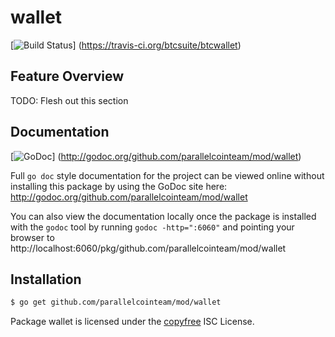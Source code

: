 wallet
======

[![Build Status](https://travis-ci.org/btcsuite/btcwallet.png?branch=master)]
(https://travis-ci.org/btcsuite/btcwallet)

## Feature Overview

TODO: Flesh out this section

## Documentation

[![GoDoc](https://godoc.org/github.com/parallelcointeam/mod/wallet?status.png)]
(http://godoc.org/github.com/parallelcointeam/mod/wallet)

Full `go doc` style documentation for the project can be viewed online without
installing this package by using the GoDoc site here:
http://godoc.org/github.com/parallelcointeam/mod/wallet

You can also view the documentation locally once the package is installed with
the `godoc` tool by running `godoc -http=":6060"` and pointing your browser to
http://localhost:6060/pkg/github.com/parallelcointeam/mod/wallet

## Installation

```bash
$ go get github.com/parallelcointeam/mod/wallet
```

Package wallet is licensed under the [copyfree](http://copyfree.org) ISC
License.
